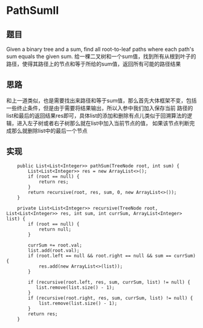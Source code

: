 # PathSumII

## 题目
Given a binary tree and a sum, find all root-to-leaf paths where each path's sum equals the given sum.
给一棵二叉树和一个sum值，找到所有从根到叶子的路径，使得其路径上的节点和等于所给的sum值，返回所有可能的路径结果
 
## 思路 
和上一道类似，也是需要找出来路径和等于sum值，那么首先大体框架不变，包括一些终止条件，但是由于需要将结果输出，所以入参中我们加入保存当前
路径的list和最后的返回结果res即可，具体list的添加和删除有点儿类似于回溯算法的逻辑，进入左子树或者右子树那么就在list中加入当前节点的值，
如果该节点判断完成那么就删除list中的最后一个节点

## 实现 
```
    public List<List<Integer>> pathSum(TreeNode root, int sum) {
        List<List<Integer>> res = new ArrayList<>();
        if (root == null) {
            return res;
        }
        return recursive(root, res, sum, 0, new ArrayList<>());
    }

    private List<List<Integer>> recursive(TreeNode root, List<List<Integer>> res, int sum, int currSum, ArrayList<Integer> list) {
        if (root == null) {
            return null;
        }

        currSum += root.val;
        list.add(root.val);
        if (root.left == null && root.right == null && sum == currSum) {
            res.add(new ArrayList<>(list));
        }

        if (recursive(root.left, res, sum, currSum, list) != null) {
           list.remove(list.size() - 1);
        }
        if (recursive(root.right, res, sum, currSum, list) != null) {
            list.remove(list.size() - 1);
        }
        return res;
    }
```

